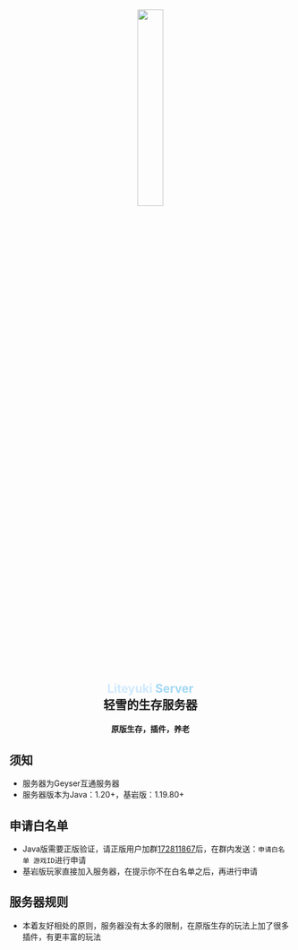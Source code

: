 <div align="center">
    <img src="https://gitee.com/snowykami/snowykami/raw/master/img/snowy.png" style="width: 30%; margin-top:10%;">
</div>
<div align=center>
    <h2>
        <font color="#d0e9ff">
            Liteyuki
        </font>
        <font color="#a2d8f4">
            Server
        </font>
        <br>
        轻雪的生存服务器
    </h2>
</div>
<div align=center><h4>原版生存，插件，养老</h4></div>

## 须知

- 服务器为Geyser互通服务器
- 服务器版本为Java：1.20+，基岩版：1.19.80+

## 申请白名单

- Java版需要正版验证，请正版用户加群[172811867](http://qm.qq.com/cgi-bin/qm/qr?_wv=1027&k=MlKVG2xKNkVyWyp16U2OXLts1smmCgkS&authKey=BAgaMDmD7jqvqzrfdPk93FTRHh4vRa%2Fn10HzM8K52i4UZ%2B%2FIf5%2FXfSd0m7x25ULy&noverify=0&group_code=172811867)后，在群内发送：```申请白名单 游戏ID```进行申请
- 基岩版玩家直接加入服务器，在提示你不在白名单之后，再进行申请

## 服务器规则

- 本着友好相处的原则，服务器没有太多的限制，在原版生存的玩法上加了很多插件，有更丰富的玩法

